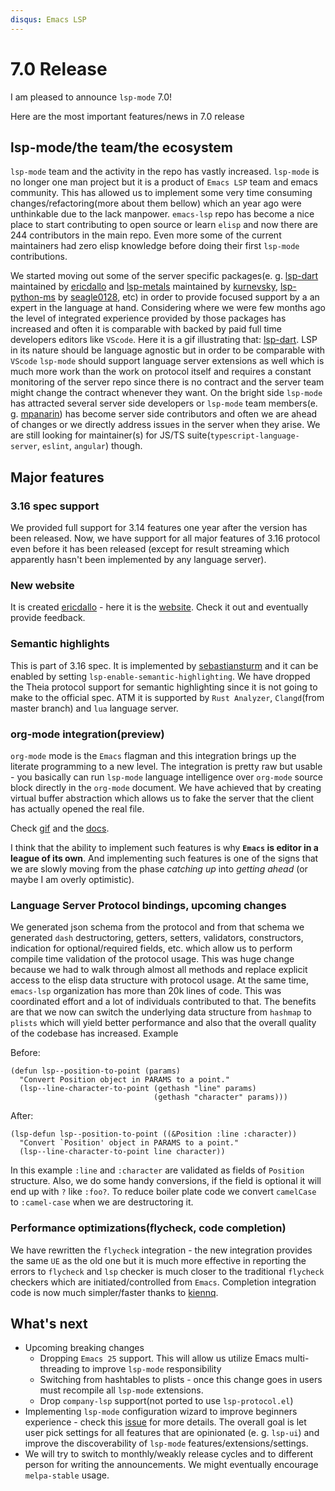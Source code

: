 ```yaml
---
disqus: Emacs LSP 
---
```


# 7.0 Release

I am pleased to announce `lsp-mode` 7.0!

Here are the most important features/news in 7.0 release

## lsp-mode/the team/the ecosystem

`lsp-mode` team and the activity in the repo has vastly increased. `lsp-mode` is
no longer one man project but it is a product of `Emacs LSP` team and emacs
community. This has allowed us to implement some very time consuming
changes/refactoring(more about them bellow) which an year ago were unthinkable
due to the lack manpower. `emacs-lsp` repo has become a nice place to start
contributing to open source or learn `elisp` and now there are 244 contributors
in the main repo. Even more some of the current maintainers had zero elisp
knowledge before doing their first `lsp-mode` contributions.

We started moving out some of the server specific packages(e. g. [lsp-dart](https://emacs-lsp.github.io/lsp-dart)
maintained by [ericdallo](https://github.com/ericdallo) and [lsp-metals](https://emacs-lsp.github.io/lsp-metals) 
maintained by [kurnevsky](https://github.com/kurnevsky), [lsp-python-ms](https://emacs-lsp.github.io/lsp-python-ms) 
by [seagle0128](https://github.com/seagle0128), etc) in order to provide focused 
support by a an expert in the language at hand. Considering where we were few months ago the
level of integrated experience provided by those packages has increased and
often it is comparable with backed by paid full time developers editors like
`VScode`. Here it is a gif illustrating that: [lsp-dart](https://files.gitter.im/emacs-lsp/lsp-mode/1kGs/lsp-dart-dap-flutter.gif). 
LSP in its nature should be language agnostic but in order to be comparable with `VScode`
`lsp-mode` should support language server extensions as well which is much more
work than the work on protocol itself and requires a constant monitoring of the
server repo since there is no contract and the server team might change the
contract whenever they want. On the bright side `lsp-mode` has attracted several
server side developers or `lsp-mode` team members(e. g. [mpanarin](https://github.com/mpanarin)) 
has become server side contributors and often we are ahead of changes or we directly
address issues in the server when they arise. We are still looking for
maintainer(s) for JS/TS suite(`typescript-language-server`, `eslint`, `angular`)
though.

## Major features

### 3.16 spec support
We provided full support for 3.14 features one year after the version has been
released. Now, we have support for all major features of 3.16 protocol even
before it has been released (except for result streaming which apparently hasn't
been implemented by any language server).

### New website
It is created [ericdallo](https://github.com/ericdallo) - here it is the [website]( https://emacs-lsp.github.io/lsp-mode/ ). 
Check it out and eventually provide feedback.

### Semantic highlights
This is part of 3.16 spec. It is implemented by [sebastiansturm](https://github.com/sebastiansturm) 
and it can be enabled by setting `lsp-enable-semantic-highlighting`. We have dropped the Theia
protocol support for semantic highlighting since it is not going to make to the
official spec. ATM it is supported by `Rust Analyzer`, `Clangd`(from master
branch) and `lua` language server.

### org-mode integration(preview)
`org-mode` mode is the `Emacs` flagman and this integration brings up the
literate programming to a new level. The integration is pretty raw but usable -
you basically can run `lsp-mode` language intelligence over `org-mode` source
block directly in the `org-mode` document. We have achieved that by creating
virtual buffer abstraction which allows us to fake the server that the client
has actually opened the real file.

Check [gif](https://github.com/emacs-lsp/lsp-mode/blob/master/examples/org-mode.gif) and the [docs](https://github.com/emacs-lsp/lsp-mode/blob/master/docs/page/lsp-org.md).

I think that the ability to implement such features is why **`Emacs` is editor in
a league of its own**. And implementing such features is one of the signs that we
are slowly moving from the phase *catching up* into *getting ahead* (or maybe I
am overly optimistic).

### Language Server Protocol bindings, upcoming changes

We generated json schema from the protocol and from that schema we generated
`dash` destructoring, getters, setters, validators, constructors, indication for
optional/required fields, etc. which allow us to perform compile time validation
of the protocol usage. This was huge change because we had to walk through
almost all methods and replace explicit access to the elisp data structure with
protocol usage. At the same time, `emacs-lsp` organization has more than 20k
lines of code. This was coordinated effort and a lot of individuals contributed
to that. The benefits are that we now can switch the underlying data structure
from `hashmap` to `plists` which will yield better performance and also that the
overall quality of the codebase has increased. Example

Before:

``` emacs-lisp
(defun lsp--position-to-point (params)
  "Convert Position object in PARAMS to a point."
  (lsp--line-character-to-point (gethash "line" params)
                                (gethash "character" params)))
```

After:
``` emacs-lisp
(lsp-defun lsp--position-to-point ((&Position :line :character))
  "Convert `Position' object in PARAMS to a point."
  (lsp--line-character-to-point line character))
```

In this example `:line` and `:character` are validated as fields of `Position`
structure. Also, we do some handy conversions, if the field is optional it will
end up with `?` like `:foo?`. To reduce boiler plate code we convert `camelCase`
to `:camel-case` when we are destructoring it.

### Performance optimizations(flycheck, code completion)
We have rewritten the `flycheck` integration - the new integration provides the
same `UE` as the old one but it is much more effective in reporting the errors
to `flycheck` and `lsp` checker is much closer to the traditional `flycheck`
checkers which are initiated/controlled from `Emacs`. Completion integration
code is now much simpler/faster thanks to [kiennq](https://github.com/kiennq).

## What's next
- Upcoming breaking changes
  - Dropping `Emacs 25` support. This will allow us utilize Emacs multi-threading
  to improve `lsp-mode` responsibility
  - Switching from hashtables to plists - once this change goes in users must
  recompile all `lsp-mode` extensions.
  - Drop `company-lsp` support(not ported to use `lsp-protocol.el`)
- Implementing `lsp-mode` configuration wizard to improve beginners experience -
  check this [issue](https://github.com/emacs-lsp/lsp-mode/issues/1813) for more
  details. The overall goal is let user pick settings for all features that are
  opinionated (e. g. `lsp-ui`) and improve the discoverability of `lsp-mode`
  features/extensions/settings.
- We will try to switch to monthly/weakly release cycles and to different person
  for writing the announcements. We might eventually encourage `melpa-stable`
  usage.
